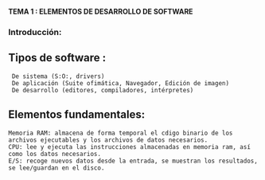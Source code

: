 __TEMA 1 : ELEMENTOS DE DESARROLLO DE SOFTWARE__



### Introducción:


  ## __Tipos de software :__
     De sistema (S:O:, drivers)
     De aplicación (Suite ofimática, Navegador, Edición de imagen)
     De desarrollo (editores, compiladores, intérpretes)
     
  ## __Elementos fundamentales:__
    Memoria RAM: almacena de forma temporal el cdigo binario de los archivos ejecutables y los archivos de datos necesarios.
    CPU: lee y ejecuta las instrucciones almacenadas en memoria ram, así como los datos necesarios.
    E/S: recoge nuevos datos desde la entrada, se muestran los resultados, se lee/guardan en el disco.
    
    
